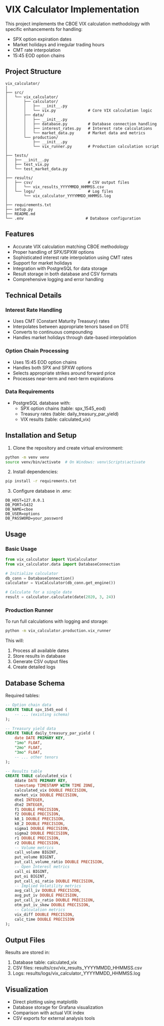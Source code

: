 # VIX Calculator Implementation

This project implements the CBOE VIX calculation methodology with specific enhancements for handling:

- SPX option expiration dates
- Market holidays and irregular trading hours
- CMT rate interpolation
- 15:45 EOD option chains

## Project Structure

```
vix_calculator/
│
├── src/
│   └── vix_calculator/
│       ├── calculator/
│       │   ├── __init__.py
│       │   └── vix.py              # Core VIX calculation logic
│       ├── data/
│       │   ├── __init__.py
│       │   ├── database.py         # Database connection handling
│       │   ├── interest_rates.py   # Interest rate calculations
│       │   └── market_data.py      # Market data and metrics
│       └── production/
│           ├── __init__.py
│           └── vix_runner.py       # Production calculation script
│
├── tests/
│   ├── __init__.py
│   ├── test_vix.py
│   └── test_market_data.py
│
├── results/
│   ├── csv/                        # CSV output files
│   │   └── vix_results_YYYYMMDD_HHMMSS.csv
│   └── logs/                       # Log files
│       └── vix_calculator_YYYYMMDD_HHMMSS.log
│
├── requirements.txt
├── setup.py
├── README.md
└── .env                           # Database configuration
```

## Features

- Accurate VIX calculation matching CBOE methodology
- Proper handling of SPX/SPXW options
- Sophisticated interest rate interpolation using CMT rates
- Support for market holidays
- Integration with PostgreSQL for data storage
- Result storage in both database and CSV formats
- Comprehensive logging and error handling

## Technical Details

### Interest Rate Handling

- Uses CMT (Constant Maturity Treasury) rates
- Interpolates between appropriate tenors based on DTE
- Converts to continuous compounding
- Handles market holidays through date-based interpolation

### Option Chain Processing

- Uses 15:45 EOD option chains
- Handles both SPX and SPXW options
- Selects appropriate strikes around forward price
- Processes near-term and next-term expirations

### Data Requirements

- PostgreSQL database with:
  - SPX option chains (table: spx_1545_eod)
  - Treasury rates (table: daily_treasury_par_yield)
  - VIX results (table: calculated_vix)

## Installation and Setup

1. Clone the repository and create virtual environment:

```bash
python -m venv venv
source venv/bin/activate  # On Windows: venv\Scripts\activate
```

2. Install dependencies:

```bash
pip install -r requirements.txt
```

3. Configure database in .env:

```
DB_HOST=127.0.0.1
DB_PORT=5432
DB_NAME=cboe
DB_USER=options
DB_PASSWORD=your_password
```

## Usage

### Basic Usage

```python
from vix_calculator import VixCalculator
from vix_calculator.data import DatabaseConnection

# Initialize calculator
db_conn = DatabaseConnection()
calculator = VixCalculator(db_conn.get_engine())

# Calculate for a single date
result = calculator.calculate(date(2020, 3, 24))
```

### Production Runner

To run full calculations with logging and storage:

```bash
python -m vix_calculator.production.vix_runner
```

This will:

1. Process all available dates
2. Store results in database
3. Generate CSV output files
4. Create detailed logs

## Database Schema

Required tables:

```sql
-- Option chain data
CREATE TABLE spx_1545_eod (
    -- ... (existing schema)
);

-- Treasury yield data
CREATE TABLE daily_treasury_par_yield (
    date DATE PRIMARY KEY,
    "1mo" FLOAT,
    "2mo" FLOAT,
    "3mo" FLOAT,
    -- ... other tenors
);

-- Results table
CREATE TABLE calculated_vix (
    ddate DATE PRIMARY KEY,
    timestamp TIMESTAMP WITH TIME ZONE,
    calculated_vix DOUBLE PRECISION,
    market_vix DOUBLE PRECISION,
    dte1 INTEGER,
    dte2 INTEGER,
    f1 DOUBLE PRECISION,
    f2 DOUBLE PRECISION,
    k0_1 DOUBLE PRECISION,
    k0_2 DOUBLE PRECISION,
    sigma1 DOUBLE PRECISION,
    sigma2 DOUBLE PRECISION,
    r1 DOUBLE PRECISION,
    r2 DOUBLE PRECISION,
    -- Volume metrics
    call_volume BIGINT,
    put_volume BIGINT,
    put_call_volume_ratio DOUBLE PRECISION,
    -- Open Interest metrics
    call_oi BIGINT,
    put_oi BIGINT,
    put_call_oi_ratio DOUBLE PRECISION,
    -- Implied Volatility metrics
    avg_call_iv DOUBLE PRECISION,
    avg_put_iv DOUBLE PRECISION,
    put_call_iv_ratio DOUBLE PRECISION,
    otm_put_iv_skew DOUBLE PRECISION,
    -- Calculation metrics
    vix_diff DOUBLE PRECISION,
    calc_time DOUBLE PRECISION
);
```

## Output Files

Results are stored in:

1. Database table: calculated_vix
2. CSV files: results/csv/vix_results_YYYYMMDD_HHMMSS.csv
3. Logs: results/logs/vix_calculator_YYYYMMDD_HHMMSS.log

## Visualization

- Direct plotting using matplotlib
- Database storage for Grafana visualization
- Comparison with actual VIX index
- CSV exports for external analysis tools

